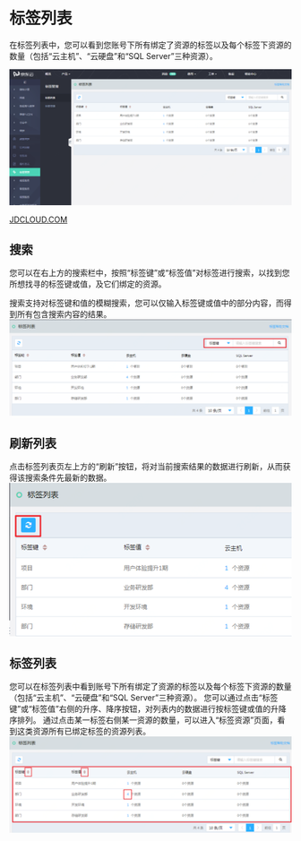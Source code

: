 # 标签列表

在标签列表中，您可以看到您账号下所有绑定了资源的标签以及每个标签下资源的数量（包括“云主机”、“云硬盘”和“SQL Server”三种资源）。

![wholepage](../../../../image/Tag/Taglist/wholepage.png)

[JDCLOUD.COM](WWW.JDCLOUD.COM)

## 搜索

您可以在右上方的搜索栏中，按照“标签键”或“标签值”对标签进行搜索，以找到您所想找寻的标签键或值，及它们绑定的资源。

搜索支持对标签键和值的模糊搜索，您可以仅输入标签键或值中的部分内容，而得到所有包含搜索内容的结果。
![search](../../../../image/Tag/Taglist/search.png)


## 刷新列表

点击标签列表页左上方的“刷新”按钮，将对当前搜索结果的数据进行刷新，从而获得该搜索条件先最新的数据。
![refresh](../../../../image/Tag/Taglist/refresh.png)

## 标签列表

您可以在标签列表中看到账号下所有绑定了资源的标签以及每个标签下资源的数量（包括“云主机”、“云硬盘”和“SQL Server”三种资源）。
您可以通过点击“标签键”或“标签值”右侧的升序、降序按钮，对列表内的数据进行按标签键或值的升降序排列。
通过点击某一标签右侧某一资源的数量，可以进入“标签资源”页面，看到这类资源所有已绑定标签的资源列表。
![sort](../../../../image/Tag/Taglist/sort.png)

